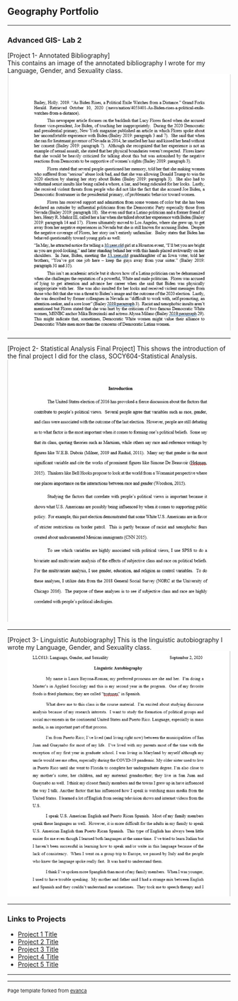 ## Geography Portfolio

---

### Advanced GIS- Lab 2

[Project 1- Annotated Bibliography]  
This contains an image of the annotated bibliography I wrote for my Language, Gender, and Sexuality class.
[<img src="images/QGIS Class Lab First Image 2.jpg?raw=true"/>](/sample_page) 

---
[Project 2- Statistical Analysis Final Project]
This shows the introduction of the final project I did for the class, SOCY604-Statistical Analysis.  
<img src="images/QGIS Class Lab 2 Second Image 2.jpg?raw=true"/>

---
[Project 3- Linguistic Autobiography]
This is the linguistic autobiography I wrote my Language, Gender, and Sexuality class. 
<img src="images/QGIS Class Lab 3 Third Image.jpg?raw=true"/>

---

### Links to Projects

- [Project 1 Title](http://example.com/) 
- [Project 2 Title](http://example.com/)
- [Project 3 Title](http://example.com/)
- [Project 4 Title](http://example.com/)
- [Project 5 Title](http://example.com/)

---




---
<p style="font-size:11px">Page template forked from <a href="https://github.com/evanca/quick-portfolio">evanca</a></p>
<!-- Remove above link if you don't want to attibute -->

